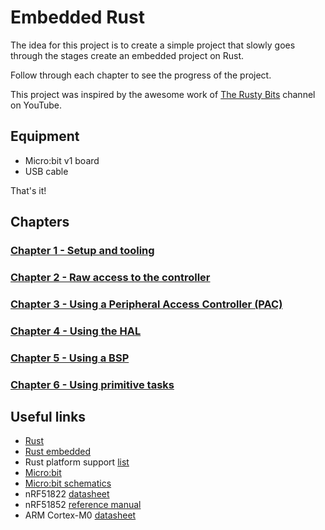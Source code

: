 # Embedded Rust

The idea for this project is to create a simple project that slowly goes through the stages create an embedded project on Rust.

Follow through each chapter to see the progress of the project.

This project was inspired by the awesome work of [The Rusty Bits](https://www.youtube.com/@therustybits) channel on YouTube.

## Equipment

- Micro:bit v1 board
- USB cable

That's it!

## Chapters

### [Chapter 1 - Setup and tooling](/chapter1/README.md)

### [Chapter 2 - Raw access to the controller](chapter2/README.md)

### [Chapter 3 - Using a Peripheral Access Controller (PAC)](chapter3/README.md)

### [Chapter 4 - Using the HAL](/chapter4/README.md)

### [Chapter 5 - Using a BSP](/chapter5/README.md)

### [Chapter 6 - Using primitive tasks](/chapter6/README.md)

## Useful links

- [Rust](https://www.rust-lang.org/)
- [Rust embedded](https://rust-embedded.github.io/book/)
- Rust platform support [list](https://forge.rust-lang.org/platform-support.html)
- [Micro:bit](https://microbit.org/hardware/1-3-revision/)
- [Micro:bit schematics](https://github.com/bbcmicrobit/hardware/blob/master/V1.3B/SCH_BBC-Microbit_V1.3B.pdf)
- nRF51822 [datasheet](https://infocenter.nordicsemi.com/pdf/nRF51822_PS_v3.4.pdf?cp=6_4_0_0)
- nRF51852 [reference manual](https://infocenter.nordicsemi.com/pdf/nRF51_RM_v3.0.1.pdf)
- ARM Cortex-M0 [datasheet](https://developer.arm.com/Processors/Cortex-M4)
